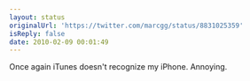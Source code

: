 ```yaml
---
layout: status
originalUrl: 'https://twitter.com/marcgg/status/8831025359'
isReply: false
date: 2010-02-09 00:01:49
---
```


Once again iTunes doesn't recognize my iPhone. Annoying.
